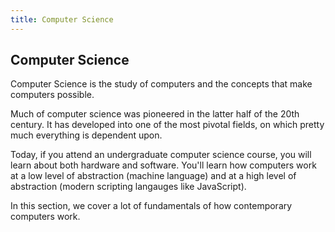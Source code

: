```yaml
---
title: Computer Science
---
```

## Computer Science

Computer Science is the study of computers and the concepts that make computers possible.

Much of computer science was pioneered in the latter half of the 20th century. It has developed into one of the most pivotal fields, on which pretty much everything is dependent upon.

Today, if you attend an undergraduate computer science course, you will learn about both hardware and software. You'll learn how computers work at a low level of abstraction (machine language) and at a high level of abstraction (modern scripting langauges like JavaScript).

In this section, we cover a lot of fundamentals of how contemporary computers work.

